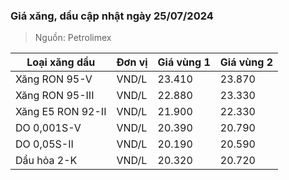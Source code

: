 
### Giá xăng, dầu cập nhật ngày 25/07/2024
> Nguồn: Petrolimex

| Loại xăng dầu     | Đơn vị | Giá vùng 1 | Giá vùng 2 |
|-------------------|--------|------------|------------|
| Xăng RON 95-V     | VND/L  |     23.410 |     23.870 |
| Xăng RON 95-III   | VND/L  |     22.880 |     23.330 |
| Xăng E5 RON 92-II | VND/L  |     21.900 |     22.330 |
| DO 0,001S-V       | VND/L  |     20.390 |     20.790 |
| DO 0,05S-II       | VND/L  |     20.190 |     20.590 |
| Dầu hỏa 2-K       | VND/L  |     20.320 |     20.720 |
